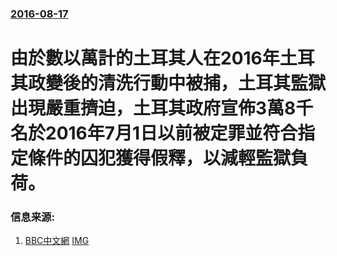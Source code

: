 ### [2016-08-17](/news/2016/08/17/index.md)

##### 
# 由於數以萬計的土耳其人在2016年土耳其政變後的清洗行動中被捕，土耳其監獄出現嚴重擠迫，土耳其政府宣佈3萬8千名於2016年7月1日以前被定罪並符合指定條件的囚犯獲得假釋，以減輕監獄負荷。 




### 信息来源:

1. [BBC中文網](http://www.bbc.com/zhongwen/simp/world/2016/08/160817_turkey_prison) [IMG](https://ichef.bbci.co.uk/news/ws/1024/branded_zhongwen/worldservice/live/assets/images/2016/08/17/160817133555_turkey_512x288_afp_nocredit.jpg)
